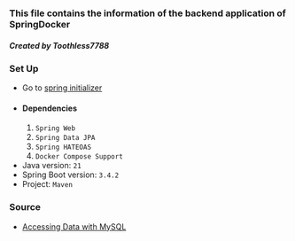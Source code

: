 ### This file contains the information of the backend application of SpringDocker
##### Created by Toothless7788

### Set Up
- Go to [spring initializer](https://start.spring.io/)
- #### Dependencies
    1. ```Spring Web```
    2. ```Spring Data JPA```
    3. ```Spring HATEOAS```
    4. ```Docker Compose Support```
- Java version: ```21```
- Spring Boot version: ```3.4.2```
- Project: ```Maven```


### Source
- [Accessing Data with MySQL](https://spring.io/guides/gs/accessing-data-mysql)